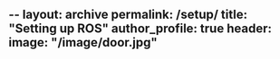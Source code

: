 --
layout: archive
permalink: /setup/
title: "Setting up ROS"
author_profile: true
header:
  image: "/image/door.jpg"
--
